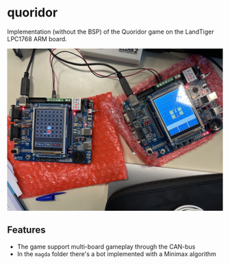 # quoridor

Implementation (without the BSP) of the Quoridor game on the LandTiger LPC1768 ARM board.

![Game multiplayer](./resources/IMG_3037.jpeg)

## Features
- The game support multi-board gameplay through the CAN-bus
- In the `magda` folder there's a bot implemented with a Minimax algorithm
